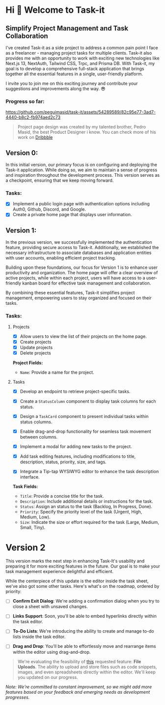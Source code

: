 # Hi 👋 Welcome to Task-it

## Simplify Project Management and Task Collaboration

I've created Task-it as a side project to address a common pain point I face as a freelancer - managing project tasks for multiple clients. Task-it also provides me with an opportunity to work with exciting new technologies like Next.js 13, NextAuth, Tailwind CSS, Trpc, and Prisma DB. With Task-it, my goal is to develop a comprehensive full-stack application that brings together all the essential features in a single, user-friendly platform.

I invite you to join me on this exciting journey and contribute your suggestions and improvements along the way. 😎

### Progress so far:

https://github.com/peguimasid/task-it/assets/54289589/82c95e77-3ad7-4440-b8c2-fb974aed2c73

> Project page design was created by my talented brother, Pedro Masid, the best Product Designer i know.
> You can check more of his work on [Dribbble](https://dribbble.com/pmasid)

## Version 0:

In this initial version, our primary focus is on configuring and deploying the Task-it application. While doing so, we aim to maintain a sense of progress and inspiration throughout the development process. This version serves as a checkpoint, ensuring that we keep moving forward.

### **Tasks:**

- [x]  Implement a public login page with authentication options including Auth0, Github, Discord, and Google.
- [x]  Create a private home page that displays user information.

## Version 1:

In the previous version, we successfully implemented the authentication feature, providing secure access to Task-it. Additionally, we established the necessary infrastructure to associate databases and application entities with user accounts, enabling efficient project tracking.

Building upon these foundations, our focus for Version 1 is to enhance user productivity and organization. The home page will offer a clear overview of active projects, while within each project, users will have access to a user-friendly kanban board for effective task management and collaboration.

By combining these essential features, Task-it simplifies project management, empowering users to stay organized and focused on their tasks.

### Tasks:

1. Projects
    - [x] Allow users to view the list of their projects on the home page.
    - [x] Create projects
    - [x] Update projects
    - [x] Delete projects

    **Project Fields:**

    - `Name`: Provide a name for the project.
2. Tasks
    - [x] Develop an endpoint to retrieve project-specific tasks.
    - [x] Create a `StatusColumn` component to display task columns for each status.
    - [x] Design a `TaskCard` component to present individual tasks within status columns.
    - [x] Enable drag-and-drop functionality for seamless task movement between columns.
    - [x] Implement a modal for adding new tasks to the project.
    - [x] Add task editing features, including modifications to title, description, status, priority, size, and tags.
    - [x] Integrate a Tip-tap WYSIWYG editor to enhance the task description interface.


    **Task Fields:**

    - `Title`: Provide a concise title for the task.
    - `Description`: Include additional details or instructions for the task.
    - `Status`: Assign an status to the task (Backlog, In Progress, Done).
    - `Priority`: Specify the priority level of the task (Urgent, High, Medium, Low).
    - `Size`: Indicate the size or effort required for the task (Large, Medium, Small, Tiny).

# Version 2

This version marks the next step in enhancing Task-It's usability and preparing it for more exciting features in the future. Our goal is to make your task management experience delightful and efficient.

While the centerpiece of this update is the editor inside the task sheet, we've also got some other tasks. Here's what's on the roadmap, ordered by priority:

- [ ] **Confirm Exit Dialog**: We're adding a confirmation dialog when you try to close a sheet with unsaved changes.

- [ ] **Links Support**: Soon, you'll be able to embed hyperlinks directly within the task editor.

- [ ] **To-Do Lists**: We're introducing the ability to create and manage to-do lists inside the task editor.

- [ ] **Drag and Drop**: You'll be able to effortlessly move and rearrange items within the editor using drag-and-drop.

> We're evaluating the feasibility of [this](https://github.com/peguimasid/task-it/issues/14) requested feature: **File Uploads**. The ability to upload and store files such as code snippets, images, and even spreadsheets directly within the editor. We'll keep you updated on our progress.

*Note: We're committed to constant improvement, so we might add more features based on your feedback and emerging needs as development progresses.*

